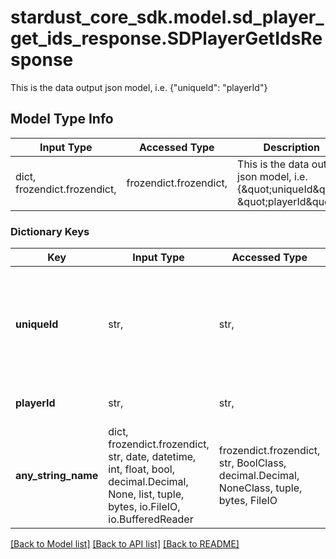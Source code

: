 # stardust_core_sdk.model.sd_player_get_ids_response.SDPlayerGetIdsResponse

This is the data output json model, i.e. {\"uniqueId\": \"playerId\"} 

## Model Type Info
Input Type | Accessed Type | Description | Notes
------------ | ------------- | ------------- | -------------
dict, frozendict.frozendict,  | frozendict.frozendict,  | This is the data output json model, i.e. {\&quot;uniqueId\&quot;: \&quot;playerId\&quot;}  | 

### Dictionary Keys
Key | Input Type | Accessed Type | Description | Notes
------------ | ------------- | ------------- | ------------- | -------------
**uniqueId** | str,  | str,  | Player ID in the form of a the game player&#x27;s internal playerId, i.e. email address, uuid | 
**playerId** | str,  | str,  | Player ID in the form of a UUID | 
**any_string_name** | dict, frozendict.frozendict, str, date, datetime, int, float, bool, decimal.Decimal, None, list, tuple, bytes, io.FileIO, io.BufferedReader | frozendict.frozendict, str, BoolClass, decimal.Decimal, NoneClass, tuple, bytes, FileIO | any string name can be used but the value must be the correct type | [optional]

[[Back to Model list]](../../README.md#documentation-for-models) [[Back to API list]](../../README.md#documentation-for-api-endpoints) [[Back to README]](../../README.md)

